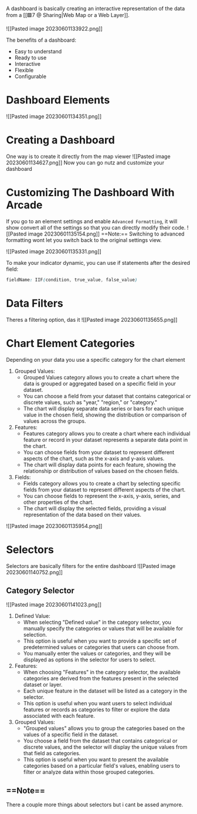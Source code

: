 A dashboard is basically creating an interactive representation of the data from a [[🟩7 @ Sharing|Web Map or a Web Layer]].

![[Pasted image 20230601133922.png]]

The benefits of a dashboard:
- Easy to understand
- Ready to use
- Interactive
- Flexible 
- Configurable

# Dashboard Elements
![[Pasted image 20230601134351.png]]

# Creating a Dashboard
One way is to create it directly from the map viewer
![[Pasted image 20230601134627.png]]
Now you can go nutz and customize your dashboard


# Customizing The Dashboard With Arcade
If you go to an element settings and enable `Advanced Formatting`, it will show convert all of the settings so that you can directly modify their code.
![[Pasted image 20230601135154.png]]
==Note:== Switching to advanced formatting wont let you switch back to the original settings view.

![[Pasted image 20230601135331.png]]

To make your indicator dynamic, you can use if statements after the desired field:
```css
fieldName: IIF(condition, true_value, false_value)
```

# Data Filters
Theres a filtering option, das it
![[Pasted image 20230601135655.png]]

# Chart Element Categories
Depending on your data you use a specific category for the chart element

1. Grouped Values:
    - Grouped Values category allows you to create a chart where the data is grouped or aggregated based on a specific field in your dataset.
    - You can choose a field from your dataset that contains categorical or discrete values, such as "year," "region," or "category."
    - The chart will display separate data series or bars for each unique value in the chosen field, showing the distribution or comparison of values across the groups.
2. Features:
    - Features category allows you to create a chart where each individual feature or record in your dataset represents a separate data point in the chart.
    - You can choose fields from your dataset to represent different aspects of the chart, such as the x-axis and y-axis values.
    - The chart will display data points for each feature, showing the relationship or distribution of values based on the chosen fields.
3. Fields:
    - Fields category allows you to create a chart by selecting specific fields from your dataset to represent different aspects of the chart.
    - You can choose fields to represent the x-axis, y-axis, series, and other properties of the chart.
    - The chart will display the selected fields, providing a visual representation of the data based on their values.

![[Pasted image 20230601135954.png]]

# Selectors
Selectors are basically filters for the entire dashboard
![[Pasted image 20230601140752.png]]

## Category Selector
![[Pasted image 20230601141023.png]]
1. Defined Value:
    - When selecting "Defined value" in the category selector, you manually specify the categories or values that will be available for selection.
    - This option is useful when you want to provide a specific set of predetermined values or categories that users can choose from.
    - You manually enter the values or categories, and they will be displayed as options in the selector for users to select.
2. Features:
    - When choosing "Features" in the category selector, the available categories are derived from the features present in the selected dataset or layer.
    - Each unique feature in the dataset will be listed as a category in the selector.
    - This option is useful when you want users to select individual features or records as categories to filter or explore the data associated with each feature.
3. Grouped Values:
    - "Grouped values" allows you to group the categories based on the values of a specific field in the dataset.
    - You choose a field from the dataset that contains categorical or discrete values, and the selector will display the unique values from that field as categories.
    - This option is useful when you want to present the available categories based on a particular field's values, enabling users to filter or analyze data within those grouped categories.

## ==Note==
There a couple more things about selectors but i cant be assed anymore.